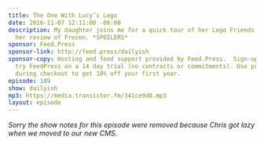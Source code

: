 ```yaml
---
title: The One With Lucy’s Lego
date: 2016-11-07 12:11:00 -06:00
description: My daughter joins me for a quick tour of her Lego Friends as well as
  her review of Frozen. *SPOILERS*
sponsor: Feed.Press
sponsor-link: http://feed.press/dailyish
sponsor-copy: Hosting and feed support provided by Feed.Press.  Sign-up today and
  try FeedPress on a 14 day trial (no contracts or commitments). Use promo code "dailyish"
  during checkout to get 10% off your first year.
episode: 189
show: dailyish
mp3: https://media.transistor.fm/341ce9d8.mp3
layout: episode
---
```


<em>Sorry the show notes for this episode were removed because Chris got lazy when we moved to our new CMS</em>.
